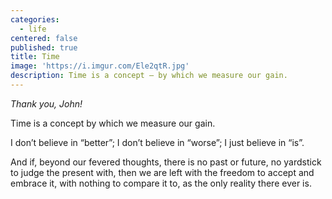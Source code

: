 ```yaml
---
categories:
  - life
centered: false
published: true
title: Time
image: 'https://i.imgur.com/Ele2qtR.jpg'
description: Time is a concept — by which we measure our gain.
---
```

_Thank you, John!_

Time is a concept
by which we measure
our gain.

I don’t believe in “better”;
I don’t believe in “worse”;
I just believe in “is”.

And if, beyond our fevered thoughts,
there is no past or future,
no yardstick to judge the present with,
then we are left with the freedom
to accept and embrace it,
with nothing to compare it to, 
as the only reality
there ever is.
